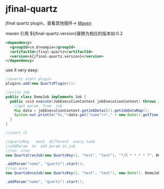 jfinal-quartz
============

jfinal  quartz  plugin，查看其他插件-> [Maven](http://search.maven.org/#search%7Cga%7C1%7Ccn.dreampie)

maven 引用  ${jfinal-quartz.version}替换为相应的版本如:0.2

```xml
<dependency>
  <groupId>cn.dreampie</groupId>
  <artifactId>jfinal-quartz</artifactId>
  <version>${jfinal-quartz.version}</version>
</dependency>
```

use  it  very easy:

```java
//quartz start plugin
plugins.add(new QuartzPlugin());

//write job
public class DemoJob implements Job {
  public void execute(JobExecutionContext jobExecutionContext) throws JobExecutionException {
    //get param  from  job
    Map data = jobExecutionContext.getJobDetail().getJobDataMap();
    System.out.println("hi,"+data.get("name")+"," + new Date().getTime());
  }
}

//start it

//quartzKey   must  different  every task
//addParam  to  add param in job
//run  cron
new QuartzCronJob(new QuartzKey(1, "test", "test"), "*/5 * * * * ?", DemoJob.class)

.addParam("name", "quartz").start();
//run once
new QuartzOnceJob(new QuartzKey(2, "test", "test"), new Date(), DemoJob.class)

.addParam("name", "quartz").start();

```
